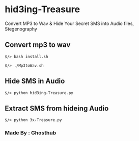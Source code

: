 # hid3ing-Treasure
Convert MP3 to Wav &amp; Hide Your Secret SMS into Audio files, Stegenography 

## Convert mp3 to wav 
```
$/> bash install.sh

$/> ./Mp3toWav.sh 

```
## Hide SMS in Audio 

```
$/> python hid3ing-Treasure.py 

```

## Extract SMS from hideing Audio 

```
$/> python 3x-Treasure.py 

```

### Made By : Ghosthub
